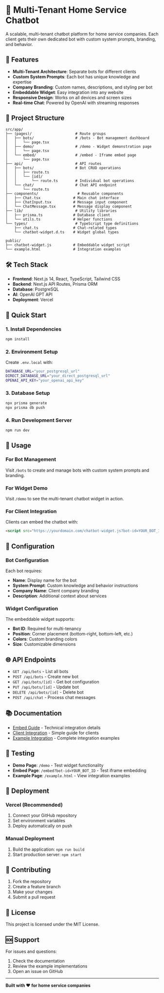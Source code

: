 # 🤖 Multi-Tenant Home Service Chatbot

A scalable, multi-tenant chatbot platform for home service companies. Each client gets their own dedicated bot with custom system prompts, branding, and behavior.

## 🚀 Features

- **Multi-Tenant Architecture**: Separate bots for different clients
- **Custom System Prompts**: Each bot has unique knowledge and expertise
- **Company Branding**: Custom names, descriptions, and styling per bot
- **Embeddable Widget**: Easy integration into any website
- **Responsive Design**: Works on all devices and screen sizes
- **Real-time Chat**: Powered by OpenAI with streaming responses

## 📁 Project Structure

```
src/app/
├── (pages)/                    # Route groups
│   ├── bots/                   # /bots - Bot management dashboard
│   │   └── page.tsx
│   ├── demo/                   # /demo - Widget demonstration page
│   │   └── page.tsx
│   └── embed/                  # /embed - Iframe embed page
│       └── page.tsx
├── api/                        # API routes
│   ├── bots/                   # Bot CRUD operations
│   │   ├── route.ts
│   │   └── [id]/
│   │       └── route.ts        # Individual bot operations
│   └── chat/                   # Chat API endpoint
│       └── route.ts
├── components/                  # Reusable components
│   ├── Chat.tsx               # Main chat interface
│   ├── ChatInput.tsx          # Message input component
│   └── ChatMessage.tsx        # Message display component
├── lib/                        # Utility libraries
│   ├── prisma.ts              # Database client
│   └── utils.ts               # Helper functions
└── types/                      # TypeScript type definitions
    ├── chat.ts                # Chat-related types
    └── chatbot-widget.d.ts    # Widget global types

public/
├── chatbot-widget.js          # Embeddable widget script
└── example.html               # Integration examples
```

## 🛠️ Tech Stack

- **Frontend**: Next.js 14, React, TypeScript, Tailwind CSS
- **Backend**: Next.js API Routes, Prisma ORM
- **Database**: PostgreSQL
- **AI**: OpenAI GPT API
- **Deployment**: Vercel

## 🚀 Quick Start

### 1. Install Dependencies
```bash
npm install
```

### 2. Environment Setup
Create `.env.local` with:
```bash
DATABASE_URL="your_postgresql_url"
DIRECT_DATABASE_URL="your_direct_postgresql_url"
OPENAI_API_KEY="your_openai_api_key"
```

### 3. Database Setup
```bash
npx prisma generate
npx prisma db push
```

### 4. Run Development Server
```bash
npm run dev
```

## 📱 Usage

### For Bot Management
Visit `/bots` to create and manage bots with custom system prompts and branding.

### For Widget Demo
Visit `/demo` to see the multi-tenant chatbot widget in action.

### For Client Integration
Clients can embed the chatbot with:
```html
<script src="https://yourdomain.com/chatbot-widget.js?bot-id=YOUR_BOT_ID" data-auto-init></script>
```

## 🔧 Configuration

### Bot Configuration
Each bot requires:
- **Name**: Display name for the bot
- **System Prompt**: Custom knowledge and behavior instructions
- **Company Name**: Client company branding
- **Description**: Additional context about services

### Widget Configuration
The embeddable widget supports:
- **Bot ID**: Required for multi-tenancy
- **Position**: Corner placement (bottom-right, bottom-left, etc.)
- **Colors**: Custom branding colors
- **Size**: Customizable dimensions

## 🌐 API Endpoints

- `GET /api/bots` - List all bots
- `POST /api/bots` - Create new bot
- `GET /api/bots/[id]` - Get bot configuration
- `PUT /api/bots/[id]` - Update bot
- `DELETE /api/bots/[id]` - Delete bot
- `POST /api/chat` - Process chat messages

## 📚 Documentation

- [Embed Guide](EMBED_README.md) - Technical integration details
- [Client Integration](CLIENT_INTEGRATION.md) - Simple guide for clients
- [Example Integration](public/example.html) - Complete integration examples

## 🧪 Testing

- **Demo Page**: `/demo` - Test widget functionality
- **Embed Page**: `/embed?bot-id=YOUR_BOT_ID` - Test iframe embedding
- **Example Page**: `/example.html` - View integration examples

## 🚀 Deployment

### Vercel (Recommended)
1. Connect your GitHub repository
2. Set environment variables
3. Deploy automatically on push

### Manual Deployment
1. Build the application: `npm run build`
2. Start production server: `npm start`

## 🤝 Contributing

1. Fork the repository
2. Create a feature branch
3. Make your changes
4. Submit a pull request

## 📄 License

This project is licensed under the MIT License.

## 🆘 Support

For issues and questions:
1. Check the documentation
2. Review the example implementations
3. Open an issue on GitHub

---

**Built with ❤️ for home service companies**
